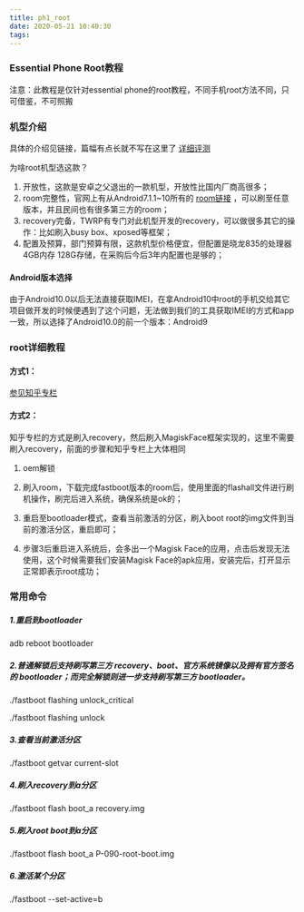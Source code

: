```yaml
---
title: ph1_root
date: 2020-05-21 10:40:30
tags:
---
```

### Essential Phone Root教程

注意：此教程是仅针对essential phone的root教程，不同手机root方法不同，只可借鉴，不可照搬

### 机型介绍
具体的介绍见链接，篇幅有点长就不写在这里了
[详细评测](https://baijiahao.baidu.com/s?id=1616184493684777930&wfr=spider&for=pc)

为啥root机型选这款？
1. 开放性，这款是安卓之父退出的一款机型，开放性比国内厂商高很多；
2. room完整性，官网上有从Android7.1.1~10所有的 [room链接](https://www.essential.com/developer/current-builds) ，可以刷至任意版本，并且民间也有很多第三方的room；
3. recovery完备，TWRP有专门对此机型开发的recovery，可以做很多其它的操作：比如刷入busy box、xposed等框架；
4. 配置及预算，部门预算有限，这款机型价格便宜，但配置是晓龙835的处理器 4GB内存 128G存储，在采购后今后3年内配置也是够的；

#### Android版本选择

由于Android10.0以后无法直接获取IMEI，在拿Android10中root的手机交给其它项目做开发的时候便遇到了这个问题，无法做到我们的工具获取IMEI的方式和app一致，所以选择了Android10.0的前一个版本：Android9

### root详细教程
#### 方式1：
[参见知乎专栏](https://zhuanlan.zhihu.com/p/58507641)

#### 方式2：
知乎专栏的方式是刷入recovery，然后刷入MagiskFace框架实现的，这里不需要刷入recovery，前面的步骤和知乎专栏上大体相同

1. oem解锁 

2. 刷入room，下载完成fastboot版本的room后，使用里面的flashall文件进行刷机操作，刷完后进入系统，确保系统是ok的；

3. 重启至bootloader模式，查看当前激活的分区，刷入boot root的img文件到当前的激活分区，重启即可；

4. 步骤3后重启进入系统后，会多出一个Magisk Face的应用，点击后发现无法使用，这个时候需要我们安装Magisk Face的apk应用，安装完后，打开显示正常即表示root成功；

### 常用命令

##### 1.重启到bootloader
adb reboot bootloader

##### 2.普通解锁后支持刷写第三方 recovery、boot、官方系统镜像以及拥有官方签名的 bootloader；而完全解锁则进一步支持刷写第三方 bootloader。
./fastboot flashing unlock_critical

./fastboot flashing unlock

##### 3.查看当前激活分区
./fastboot getvar current-slot

##### 4.刷入recovery到a分区
./fastboot flash boot_a recovery.img

##### 5.刷入root boot到a分区
./fastboot flash boot_a P-090-root-boot.img

##### 6.激活某个分区
./fastboot --set-active=b



